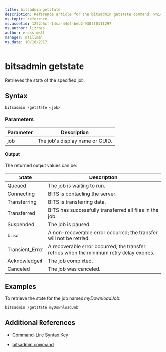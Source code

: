 ```yaml
---
title: bitsadmin getstate
description: Reference article for the bitsadmin getstate command, which retrieves the state of the specified job.
ms.topic: reference
ms.assetid: 1252d6cf-14ca-44df-beb2-930ff011f297
ms.author: lizross
author: eross-msft
manager: mtillman
ms.date: 10/16/2017
---
```


# bitsadmin getstate

Retrieves the state of the specified job.

## Syntax

```
bitsadmin /getstate <job>
```

### Parameters

| Parameter | Description |
| -------------- | -------------- |
| job | The job's display name or GUID. |

#### Output

The returned output values can be:

| State | Description |
| --------------- | ----------- |
| Queued | The job is waiting to run. |
| Connecting | BITS is contacting the server. |
| Transferring | BITS is transferring data. |
| Transferred | BITS has successfully transferred all files in the job. |
| Suspended | The job is paused. |
| Error | A non-recoverable error occurred; the transfer will not be retried. |
| Transient_Error | A recoverable error occurred; the transfer retries when the minimum retry delay expires. |
| Acknowledged | The job completed. |
| Canceled | The job was canceled. |

## Examples

To retrieve the state for the job named *myDownloadJob*:

```
bitsadmin /getstate myDownloadJob
```

## Additional References

- [Command-Line Syntax Key](command-line-syntax-key.md)

- [bitsadmin command](bitsadmin.md)
